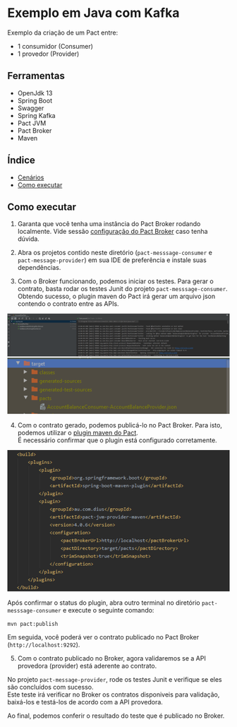 # Exemplo em Java com Kafka

Exemplo da criação de um Pact entre:
* 1 consumidor (Consumer)
* 1 provedor (Provider)

## Ferramentas

- OpenJdk 13
- Spring Boot
- Swagger
- Spring Kafka
- Pact JVM
- Pact Broker
- Maven

## Índice

<!--ts-->

- [Cenários](#Cenários)
- [Como executar](#Como-executar)
<!--ts -->



## Como executar

1. Garanta que você tenha uma instância do Pact Broker rodando localmente. 
Vide sessão [configuração do Pact Broker](../../../README.md#config-broker) caso tenha dúvida.

2. Abra os projetos contido neste diretório (`pact-messsage-consumer` e `pact-message-provider`) em sua IDE de preferência e 
instale suas dependências.

3. Com o Broker funcionando, podemos iniciar os testes.
Para gerar o contrato, basta rodar os testes Junit do projeto `pact-messsage-consumer`. <br>
Obtendo sucesso, o plugin maven do Pact irá gerar um arquivo json contendo o contrato entre as APIs.

<img src="../../../imgs/junit5-tests-runner.png" alt="Pact Runner Tests"/>

<img src="../../../imgs/pact-contract-generated.png" alt="Pact Contract Generated"/>

4. Com o contrato gerado, podemos publicá-lo no Pact Broker. 
Para isto, podemos utilizar o [plugin maven do Pact](https://mvnrepository.com/artifact/au.com.dius/pact-jvm-provider). <br>
É necessário confirmar que o plugin está configurado corretamente.

<img src="../../../imgs/pact-maven-plugin.png" alt="Pact Maven Plugin"/>

Após confirmar o status do plugin, abra outro terminal no diretório `pact-messsage-consumer` e execute o seguinte comando:

```
mvn pact:publish
```

Em seguida, você poderá ver o contrato publicado no Pact Broker (`http://localhost:9292`).

5. Com o contrato publicado no Broker, agora validaremos se a API provedora (provider) 
está aderente ao contrato.

No projeto `pact-message-provider`, rode os testes Junit e verifique se eles são concluídos com sucesso. <br>
Este teste irá verificar no Broker os contratos disponiveis para validação, baixá-los e testá-los de acordo com a API provedora.

Ao final, podemos conferir o resultado do teste que é publicado no Broker. 